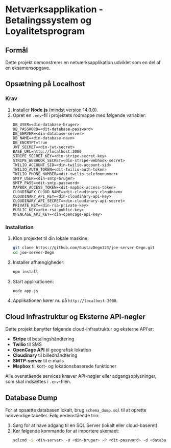 # Netværksapplikation - Betalingssystem og Loyalitetsprogram

## Formål
Dette projekt demonstrerer en netværksapplikation udviklet som en del af en eksamensopgave.

## Opsætning på Localhost

### Krav
1. Installer **Node.js** (mindst version 14.0.0).
2. Opret en `.env`-fil i projektets rodmappe med følgende variabler:
    ```
    DB_USER=<din-database-bruger>
    DB_PASSWORD=<dit-database-password>
    DB_SERVER=<din-database-server>
    DB_NAME=<din-database-navn>
    DB_ENCRYPT=true
    JWT_SECRET=<din-jwt-secret>
    BASE_URL=http://localhost:3000
    STRIPE_SECRET_KEY=<din-stripe-secret-key>
    STRIPE_WEBHOOK_SECRET=<din-stripe-webhook-secret>
    TWILIO_ACCOUNT_SID=<din-twilio-account-sid>
    TWILIO_AUTH_TOKEN=<dit-twilio-auth-token>
    TWILIO_PHONE_NUMBER=<dit-twilio-telefonnummer>
    SMTP_USER=<din-smtp-bruger>
    SMTP_PASS=<dit-smtp-password>
    MAPBOX_ACCESS_TOKEN=<dit-mapbox-access-token>
    CLOUDINARY_CLOUD_NAME=<dit-cloudinary-cloudnavn>
    CLOUDINARY_API_KEY=<din-cloudinary-api-key>
    CLOUDINARY_API_SECRET=<din-cloudinary-api-secret>
    PRIVATE_KEY=<din-rsa-private-key>
    PUBLIC_KEY=<din-rsa-public-key>
    OPENCAGE_API_KEY=<din-opencage-api-key>
    ```

### Installation
1. Klon projektet til din lokale maskine:
    ```bash
    git clone https://github.com/GustavDegn123/joe-server-Degn.git
    cd joe-server-Degn
    ```
2. Installer afhængigheder:
    ```bash
    npm install
    ```
3. Start applikationen:
    ```bash
    node app.js
    ```
4. Applikationen kører nu på `http://localhost:3000`.

## Cloud Infrastruktur og Eksterne API-nøgler
Dette projekt benytter følgende cloud-infrastruktur og eksterne API'er:
- **Stripe** til betalingshåndtering
- **Twilio** til SMS
- **OpenCage API** til geografisk lokation
- **Cloudinary** til billedhåndtering
- **SMTP-server** til e-mails
- **Mapbox** til kort- og lokationsbaserede funktioner

Alle ovenstående services kræver API-nøgler eller adgangsoplysninger, som skal indsættes i `.env`-filen.

## Database Dump
For at opsætte databasen lokalt, brug `schema_dump.sql` til at oprette nødvendige tabeller. Følg nedenstående trin:

1. Sørg for at have adgang til en SQL Server (lokalt eller cloud-baseret).
2. Kør følgende kommando for at importere skemaet:
    ```bash
    sqlcmd -S <din-server> -U <din-bruger> -P <dit-password> -d <database-navn> -i schema_dump.sql
    ```